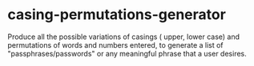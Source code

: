 # casing-permutations-generator
Produce all the possible variations of casings ( upper, lower case) and permutations of words and numbers entered, to generate a list of "passphrases/passwords" or any meaningful phrase that a user desires. 



